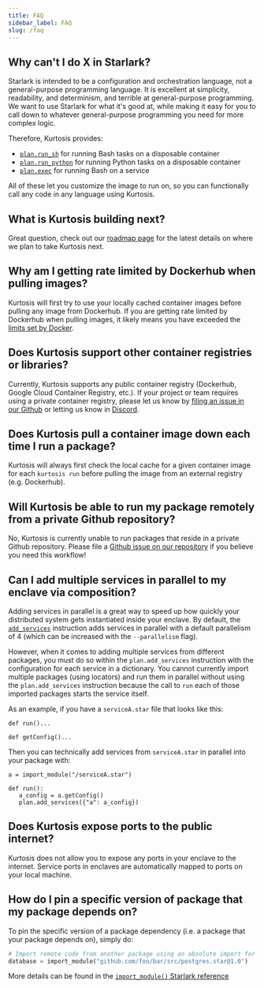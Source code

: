 ```yaml
---
title: FAQ
sidebar_label: FAQ
slug: /faq
---
```


Why can't I do X in Starlark?
-----------------------------
Starlark is intended to be a configuration and orchestration language, not a general-purpose programming language. It is excellent at simplicity, readability, and determinism, and terrible at general-purpose programming. We want to use Starlark for what it's good at, while making it easy for you to call down to whatever general-purpose programming you need for more complex logic.

Therefore, Kurtosis provides:

- [`plan.run_sh`](./starlark-reference/plan.md#run_sh) for running Bash tasks on a disposable container
- [`plan.run_python`](./starlark-reference/plan.md#run_python) for running Python tasks on a disposable container
- [`plan.exec`](./starlark-reference/plan.md#exec) for running Bash on a service

All of these let you customize the image to run on, so you can functionally call any code in any language using Kurtosis.

What is Kurtosis building next?
-------------------------------
Great question, check out our [roadmap page](./roadmap.md) for the latest details on where we plan to take Kurtosis next.

Why am I getting rate limited by Dockerhub when pulling images?
---------------------------------------------------------------
Kurtosis will first try to use your locally cached container images before pulling any image from Dockerhub. If you are getting rate limited by Dockerhub when pulling images, it likely means you have exceeded the [limits set by Docker](https://docs.docker.com/docker-hub/download-rate-limit/). 

Does Kurtosis support other container registries or libraries?
--------------------------------------------------------------
Currently, Kurtosis supports any public container registry (Dockerhub, Google Cloud Container Registry, etc.). If your project or team requires using a private container registry, please let us know by [filing an issue in our Github](https://github.com/kurtosis-tech/kurtosis/issues/new?assignees=&labels=feature+request&projects=&template=feature-request.yml) or letting us know in [Discord](https://discord.gg/jJFG7XBqcY). 

Does Kurtosis pull a container image down each time I run a package?
--------------------------------------------------------------------
Kurtosis will always first check the local cache for a given container image for each `kurtosis run` before pulling the image from an external registry (e.g. Dockerhub).

Will Kurtosis be able to run my package remotely from a private Github repository?
----------------------------------------------------------------------------------
No, Kurtosis is currently unable to run packages that reside in a private Github repository. Please file a [Github issue on our repository](https://github.com/kurtosis-tech/kurtosis/issues/new?assignees=&labels=feature+request&projects=&template=feature-request.yml) if you believe you need this workflow!

Can I add multiple services in parallel to my enclave via composition?
------------------------------------------------------
Adding services in parallel is a great way to speed up how quickly your distributed system gets instantiated inside your enclave. By default, the [`add_services`](./starlark-reference/plan.md#add_services) instruction adds services in parallel with a default parallelism of 4 (which can be increased with the `--parallelism` flag). 

However, when it comes to adding multiple services from different packages, you must do so within the `plan.add_services` instruction with the configuration for each service in a dictionary. You cannot currently import multiple packages (using locators) and run them in parallel without using the `plan.add_services` instruction because the call to `run` each of those imported packages starts the service itself.

As an example, if you have a `serviceA.star` file that looks like this:
```
def run()...

def getConfig()...
```

Then you can technically add services from `serviceA.star` in parallel into your package with:
```
a = import_module("/serviceA.star")

def run():
   a_config = a.getConfig()
   plan.add_services({"a": a_config})
``` 

Does Kurtosis expose ports to the public internet?
--------------------------------------------------
Kurtosis does not allow you to expose any ports in your enclave to the internet. Service ports in enclaves are automatically mapped to ports on your local machine.

How do I pin a specific version of package that my package depends on?
-----------------------------------------------------------------------------------------------------------
To pin the specific version of a package dependency (i.e. a package that your package depends on), simply do:
```python
# Import remote code from another package using an absolute import for a specific version of 1.0
database = import_module("github.com/foo/bar/src/postgres.star@1.0")
```

More details can be found in the [`import_module()` Starlark reference](./starlark-reference/import-module.md)
